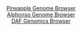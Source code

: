 <div id="Pineapple_Genome_Browser" align="center">
  <a href="https://igv.org/app/?sessionURL=blob:zZJRa9swFIX_i6BlA8eW7TiODWU4rdO46dIsmRPWUoziyLaoLLmS4jQJ.e_TysZeOmgeNgZ6kC5XuuccfQfQYiEJZyAEjml7pm0DA8iKb.eobiieoBpLEBaISmwAgQssMMsxCA.gQFKhdHarb1ZKNTK0LKKaTo1YyU3pmqhGe87QVpo5r61LTilacYEUF9IaCNRyi5RtZ4tXqGlMPds1PWuNFLIQbSrOJLcazMpsq9_LfpWyEjNe46zeUEVeBWRaj9a4Ngv0KVrOozzHUo7xLllfROMkWrhxen_du7xP70bLtLc8n5OSIbUR.GJXp1.fUhbvSUyTxQJPxWhcRdN4nG7P3Kvz.KUhAssL27f7ru8HXUcHQ9gav_xPnvUiJ_qeqy_J5Z17M.hSMpyeOcPp8wLfeuX9t7sr.KZzFxwNQHm.0SSAvBJ.aEPDhT3Dc3qdH1u7b0AY6HwEJyB8eDSAEih_0u0PB6B2jeYFSPy8eUXHAFyssQBhJ4DQt4PA8bp.FwaBfTQOYCPo3wt3mM4CHzqR4_SyglClYV5nkjXSRIyZbV6Y5f7ENKejMq7mpLULDheD4HoUUD__3BeTWfJmll3tX49._UBt9D2K_gl37xFiqtWpsC3iPseziTeJkn3FxvOnpB54vUjMhv0_xnNaNAUXNVK6X1f08SdtLRIEMaULLZFkRShRu6VOkW9BaDuuhhbknHJNIRDl6gM0oGF78ONvON3j4_E7">Pineapple Genome Browser</a>
</div>
<div id="Alphonso_Genome_Browser" align="center">
  <a href="https://igv.org/app/?sessionURL=blob:zZJfa9swFMW_i6BjA8eW_yY2lJFkaZqmTtdmaVhLMbItO.pkyZVkO2nId59WNvbSQfOwMdCDdLnSPefotwctFpJwBiLgmLZv2jYwgNzwbomqmuIFqrAEUYGoxAYQuMACswyDaA8KJBVa3VzqmxulahlZFlF1r0Ks5KZ0TVShZ85QJ82MV9aYU4pSLpDiQlojgVpukbLtdThFdW3q2a7pWzlSyEK03nAmuVVjViadfi_5VUpKzHiFk6qhirwISLQerTE3C_RxuF4OswxLOce7WX46nM.Gt.5kdTcNxnerq_P1Kli_W5KSIdUIfOo9..2kGcSPNJiHi_PZaHqZ.puLncq9E_fTu8m2JgLLU7tvD9z.AA48HQxhOd7.T571Ikf6HpMFduP19DPCqh1Rr9520lmMJ1_H8lXfPjgYgPKs0RyAbCP6kQ0NFwaG7wS9H1t7YEAY6nQEJyC6fzCAEij7ptvv90Dtak0LkPipeQHHAFzkWICoF0LYt8PQ8b2.B8PQPhh70Aj696I9W92EfegMHSdICkKVRjlPJKuliRgz26wwy.cjs3RrvHv6AtkVP3FGxU1MvWpZXyyddhvH139I0wB6.MsHaqtv0fRPuHuLEFOlx8JGT5yzmIyXV4MzV8zI_Pq2WcHwcdp56Tx.NaBA2z0unIKLCindryv6.JO4FgmCmNKFlkiSEkrUbq1z5B2IbMfV4IKMU65JBKJM30MDGrYPP_wG1D08HL4D">Alphonso Genome Browser</a>
</div>


<div id="DAF_Genomics_Browser" align="center">
  <a href="https://igv.org/app/?sessionURL=blob:tZFra9swFIb_iyD95Jtkx44NYTibs2XZMtbgpbSUoNjHsVfLciS5uZH_PuF1DDZKGXQgCYlzeV.d54weQciKNyhCxMJDC2NkIFny_ZKytoYFZSBRVNBagoEEFCCgyQBFZ1RQqWh6_UlXlkq1MrLtnBbmFhrOqkxa0rVoa0reqRJ0qkksyuiJN3QvrYwznayoTeu25I3kNs0ykNJ07Baa7XpP9fErtu5bwpp1tap61bU2oY3lVkG126rJ4fCCkf.grFf1Jl4t475.DsdZPo7ns_ibm6S37_23t.mXD6vUX10tq21DVSdgPFkmIBaHeRkcnXLjxN8Xq4KM8pDvvg7cd1fJoa0EyDEO8MgNRg520MVANc86jQBlpcAR9oyAjAzieebT1R36egaCVyi6uzeQEjR70Ol3Z6SOrQaFJOy6npmBuMhBoMgMHSfAYUiGXuA5YYgvxhl1on5lktP0OgwcEhPiWxvKtH5R1f34tNDfwdfC.Ednvf8VE2YpvxmQ6ePpJAZk8jCrPn5OdkUy2bDh1N8_g8pAz36t4IJRpUM_n09gaK0VGTTqNxn3cn_5AQ--">DAF Genomics Browser</a>
</div>
